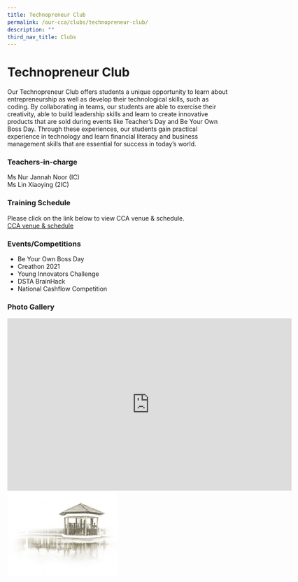 ```yaml
---
title: Technopreneur Club
permalink: /our-cca/clubs/technopreneur-club/
description: ""
third_nav_title: Clubs
---
```

# **Technopreneur Club**

Our Technopreneur Club offers students a unique opportunity to learn about entrepreneurship as well as develop their technological skills, such as coding. By collaborating in teams, our students are able to exercise their creativity, able to build leadership skills and learn to create innovative products that are sold during events like Teacher’s Day and Be Your Own Boss Day. Through these experiences, our students gain practical experience in technology and learn financial literacy and business management skills that are essential for success in today’s world.

### Teachers-in-charge

Ms Nur Jannah Noor (IC)     
Ms Lin Xiaoying (2IC)

### Training Schedule

Please click on the link below to view CCA venue &amp; schedule.&nbsp;  
[CCA venue &amp; schedule](/our-cca/cca/cca-venue-schedule/)

### Events/Competitions

*   Be Your Own Boss Day
*   Creathon 2021
*   Young Innovators Challenge
*   DSTA BrainHack
*   National Cashflow Competition

### Photo Gallery

<iframe allowfullscreen="true" height="394" width="650" frameborder="0" src="https://docs.google.com/presentation/d/e/2PACX-1vTJhJ5VhmkeJeTvEQUmPMdjM_WCnTvPNY13nUO4_FX3eCqjXxYfnpg2ecfRwJYYu47hEZMw7u_kr_vX/embed?start=true&amp;loop=true&amp;delayms=5000"></iframe>

<img src="/images/pavilion.png" style="width:50%">
